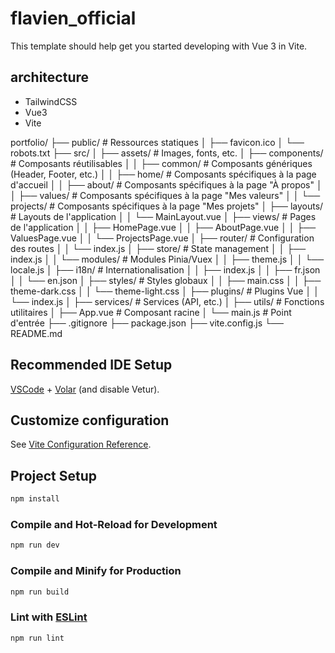 # flavien_official

This template should help get you started developing with Vue 3 in Vite.

## architecture

- TailwindCSS
- Vue3
- Vite

portfolio/
├── public/ # Ressources statiques
│ ├── favicon.ico
│ └── robots.txt
├── src/
│ ├── assets/ # Images, fonts, etc.
│ ├── components/ # Composants réutilisables
│ │ ├── common/ # Composants génériques (Header, Footer, etc.)
│ │ ├── home/ # Composants spécifiques à la page d'accueil
│ │ ├── about/ # Composants spécifiques à la page "À propos"
│ │ ├── values/ # Composants spécifiques à la page "Mes valeurs"
│ │ └── projects/ # Composants spécifiques à la page "Mes projets"
│ ├── layouts/ # Layouts de l'application
│ │ └── MainLayout.vue
│ ├── views/ # Pages de l'application
│ │ ├── HomePage.vue
│ │ ├── AboutPage.vue
│ │ ├── ValuesPage.vue
│ │ └── ProjectsPage.vue
│ ├── router/ # Configuration des routes
│ │ └── index.js
│ ├── store/ # State management
│ │ ├── index.js
│ │ └── modules/ # Modules Pinia/Vuex
│ │ ├── theme.js
│ │ └── locale.js
│ ├── i18n/ # Internationalisation
│ │ ├── index.js
│ │ ├── fr.json
│ │ └── en.json
│ ├── styles/ # Styles globaux
│ │ ├── main.css
│ │ ├── theme-dark.css
│ │ └── theme-light.css
│ ├── plugins/ # Plugins Vue
│ │ └── index.js
│ ├── services/ # Services (API, etc.)
│ ├── utils/ # Fonctions utilitaires
│ ├── App.vue # Composant racine
│ └── main.js # Point d'entrée
├── .gitignore
├── package.json
├── vite.config.js
└── README.md

## Recommended IDE Setup

[VSCode](https://code.visualstudio.com/) + [Volar](https://marketplace.visualstudio.com/items?itemName=Vue.volar) (and disable Vetur).

## Customize configuration

See [Vite Configuration Reference](https://vite.dev/config/).

## Project Setup

```sh
npm install
```

### Compile and Hot-Reload for Development

```sh
npm run dev
```

### Compile and Minify for Production

```sh
npm run build
```

### Lint with [ESLint](https://eslint.org/)

```sh
npm run lint
```
